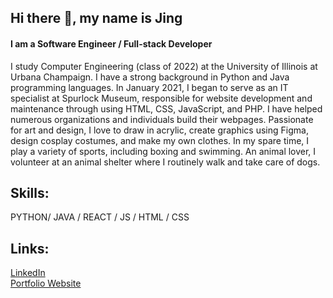 ## Hi there 👋, my name is Jing
#### I am a Software Engineer / Full-stack Developer
I study Computer Engineering (class of 2022) at the University of Illinois at Urbana Champaign. I have a strong background in Python and Java programming languages. In January 2021, I began to serve as an IT specialist at Spurlock Museum, responsible for website development and maintenance through using HTML, CSS, JavaScript, and PHP. I have helped numerous organizations and individuals build their webpages. Passionate for art and design, I love to draw in acrylic, create graphics using Figma, design cosplay costumes, and make my own clothes. In my spare time, I play a variety of sports, including boxing and swimming. An animal lover, I volunteer at an animal shelter where I routinely walk and take care of dogs.

## Skills:
PYTHON/ JAVA / REACT / JS / HTML / CSS


<h2>Links:</h2>

[LinkedIn](https://www.linkedin.com/in/https://www.linkedin.com/in/jinghuang2022//)  
[Portfolio Website](https://www.jinghj.net/home)  

<!--
**jingl3ling/jingl3ling** is a ✨ _special_ ✨ repository because its `README.md` (this file) appears on your GitHub profile.

Here are some ideas to get you started:

- 🔭 I’m currently working on ...
- 🌱 I’m currently learning ...
- 👯 I’m looking to collaborate on ...
- 🤔 I’m looking for help with ...
- 💬 Ask me about ...
- 📫 How to reach me: ...
- 😄 Pronouns: ...
- ⚡ Fun fact: ...
-->
